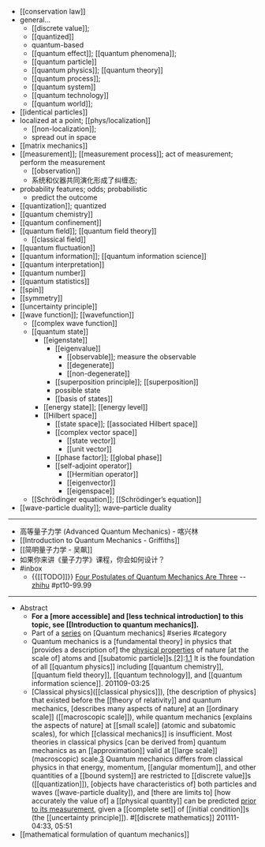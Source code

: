 - [[conservation law]]
- general...
    - [[discrete value]];
    - [[quantized]]
    - quantum-based
    - [[quantum effect]]; [[quantum phenomena]];
    - [[quantum particle]]
    - [[quantum physics]]; [[quantum theory]]
    - [[quantum process]];
    - [[quantum system]]
    - [[quantum technology]]
    - [[quantum world]];
- [[identical particles]]
- localized at a point; [[phys/localization]]
    - [[non-localization]];
    - spread out in space
- [[matrix mechanics]]
- [[measurement]]; [[measurement process]]; act of measurement; perform the measurement
    - [[observation]]
    - 系统和仪器共同演化形成了纠缠态;
- probability features; odds; probabilistic 
    - predict the outcome
- [[quantization]]; quantized
- [[quantum chemistry]]
- [[quantum confinement]]
- [[quantum field]]; [[quantum field theory]]
    - [[classical field]]
- [[quantum fluctuation]]
- [[quantum information]]; [[quantum information science]]
- [[quantum interpretation]]
- [[quantum number]]
- [[quantum statistics]]
- [[spin]]
- [[symmetry]]
- [[uncertainty principle]]
- [[wave function]]; [[wavefunction]]
    - [[complex wave function]]
    - [[quantum state]]
        - [[eigenstate]]
            - [[eigenvalue]]
                - [[observable]]; measure the observable
                - [[degenerate]]
                - [[non-degenerate]]
            - [[superposition principle]]; [[superposition]]
            - possible state
            - [[basis of states]]
        - [[energy state]]; [[energy level]]
        - [[Hilbert space]]
            - [[state space]]; [[associated Hilbert space]]
            - [[complex vector space]]
                - [[state vector]]
                - [[unit vector]]
            - [[phase factor]]; [[global phase]]
            - [[self-adjoint operator]]
                - [[Hermitian operator]]
                - [[eigenvector]]
                - [[eigenspace]]
    - [[Schrödinger equation]]; [[Schrödinger’s equation]]
- [[wave-particle duality]]; wave–particle duality
- ---
- 高等量子力学 (Advanced Quantum Mechanics) - 喀兴林
- [[Introduction to Quantum Mechanics - Griffiths]]
- [[简明量子力学 - 吴飙]]
- 如果你来讲《量子力学》课程，你会如何设计？
- #inbox
    - {{[[TODO]]}} [Four Postulates of Quantum Mechanics Are Three](https://link.zhihu.com/?target=https%3A//journals.aps.org/prl/abstract/10.1103/PhysRevLett.126.110402) -- [zhihu](https://www.zhihu.com/question/451908940) #pt10-99.99
- ---
- Abstract 
    - __For a [more accessible] and [less technical introduction] to this topic, see __[[Introduction to quantum mechanics]]__.__
    - Part of a [series](https://en.wikipedia.org/wiki/Category:Quantum_mechanics) on [Quantum mechanics] #series #category 
    - Quantum mechanics is a [fundamental theory] in physics that [provides a description of] the [physical properties](((yAQPakWbJ))) of nature [at the scale of] atoms and [[subatomic particle]]s.[2]:[1.1](((SCwkcngus))) It is the foundation of all [[quantum physics]] including [[quantum chemistry]], [[quantum field theory]], [[quantum technology]], and [[quantum information science]].
201109-03:25 
    - [Classical physics]([[classical physics]]), [the description of physics] that existed before the [[theory of relativity]] and quantum mechanics, [describes many aspects of nature] at an [[ordinary scale]] ([[macroscopic scale]]), while quantum mechanics [explains the aspects of nature] at [[small scale]] (atomic and subatomic scales), for which [[classical mechanics]] is insufficient. Most theories in classical physics [can be derived from] quantum mechanics as an [[approximation]] valid at [[large scale]] (macroscopic) scale.[3](((j56W60Fld)))
        Quantum mechanics differs from classical physics in that energy, momentum, [[angular momentum]], and other quantities of a [[bound system]] are restricted to [[discrete value]]s ([[quantization]]), [objects have characteristics of] both particles and waves ([wave-particle duality]), and [there are limits to] [how accurately the value of] a [[physical quantity]] can be predicted [prior to its measurement](((Z5WoaDaHO))), given a [[complete set]] of [[initial condition]]s (the [[uncertainty principle]]). #[[discrete mathematics]]
201111-04:33, 05:51
- [[mathematical formulation of quantum mechanics]]
